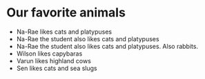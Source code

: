 # Our favorite animals

- Na-Rae likes cats and platypuses
- Na-Rae the student also likes cats and platypuses
- Na-Rae the student also likes cats and platypuses. Also rabbits.
- Wilson likes capybaras
- Varun likes highland cows
- Sen likes cats and sea slugs
